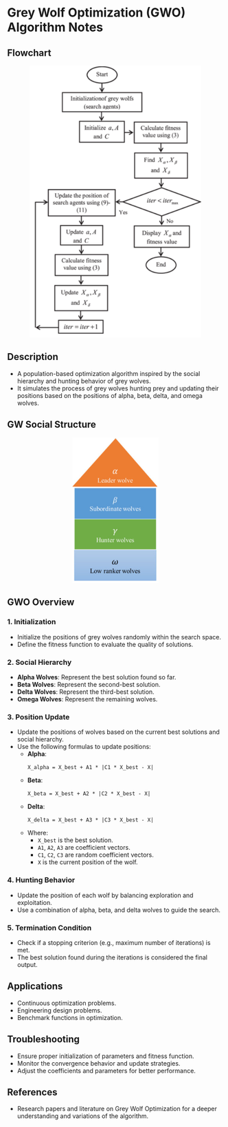 # Grey Wolf Optimization (GWO) Algorithm Notes

## Flowchart
<p align="center">
  <img src="GW_Algorithm_Flowchart.png" alt="GW Algorithm Flowchart"width="400"/>
</p>

## Description
  - A population-based optimization algorithm inspired by the social hierarchy and hunting behavior of grey wolves.
  - It simulates the process of grey wolves hunting prey and updating their positions based on the positions of alpha, beta, delta, and omega wolves.

## GW Social Structure
<p align="center">
  <img src="GW_Structure.png" alt="GW Structure" width="200"/>
</p>

## GWO Overview
### 1. Initialization
- Initialize the positions of grey wolves randomly within the search space.
- Define the fitness function to evaluate the quality of solutions.
  
### 2. Social Hierarchy
  - **Alpha Wolves**: Represent the best solution found so far.
  - **Beta Wolves**: Represent the second-best solution.
  - **Delta Wolves**: Represent the third-best solution.
  - **Omega Wolves**: Represent the remaining wolves.

### 3. Position Update
- Update the positions of wolves based on the current best solutions and social hierarchy.
- Use the following formulas to update positions:
  - **Alpha**:
    ```
    X_alpha = X_best + A1 * |C1 * X_best - X|
    ```
  - **Beta**:
    ```
    X_beta = X_best + A2 * |C2 * X_best - X|
    ```
  - **Delta**:
    ```
    X_delta = X_best + A3 * |C3 * X_best - X|
    ```
  - Where:
    - `X_best` is the best solution.
    - `A1`, `A2`, `A3` are coefficient vectors.
    - `C1`, `C2`, `C3` are random coefficient vectors.
    - `X` is the current position of the wolf.

### 4. Hunting Behavior
- Update the position of each wolf by balancing exploration and exploitation.
- Use a combination of alpha, beta, and delta wolves to guide the search.

### 5. Termination Condition
- Check if a stopping criterion (e.g., maximum number of iterations) is met.
- The best solution found during the iterations is considered the final output.

## Applications
- Continuous optimization problems.
- Engineering design problems.
- Benchmark functions in optimization.

## Troubleshooting
- Ensure proper initialization of parameters and fitness function.
- Monitor the convergence behavior and update strategies.
- Adjust the coefficients and parameters for better performance.

## References
- Research papers and literature on Grey Wolf Optimization for a deeper understanding and variations of the algorithm.
